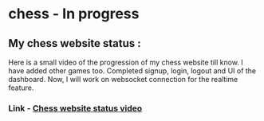 # chess - In progress

## My chess website status : 

Here is a small video of the progression of my chess website till know. I have added other games too. Completed signup, login, logout and UI of the dashboard. Now, I will work on websocket connection for the realtime feature.

### Link - [Chess website status video](https://www.loom.com/share/3bde2cb19f884f118bddc19e3a8e150f?sid=ce78895b-03fd-402e-82fa-b07e10d35341)




